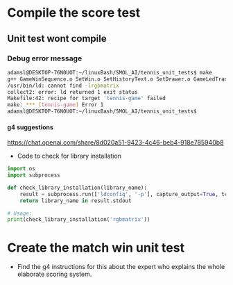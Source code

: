 # Compile the score test

## Unit test wont compile

### Debug error message
```bash
adamsl@DESKTOP-76N0UOT:~/linuxBash/SMOL_AI/tennis_unit_tests$ make
g++ GameWinSequence.o SetWin.o SetHistoryText.o SetDrawer.o GameLedTranslator.o SubjectManager.o WebLiquidCrystal.o WatchTimer.o Inputs.o TieBreaker.o Mode1Score.o Mode1Functions.o ServeLeds.o Undo.o BatteryTest.o Reset.o SetLeds.o TieLeds.o WinSequences.o Mode2Functions.o MatchWinSequence.o TennisConstants.o GameLeds.o GameModes.o GameObject.o PinState.o PinInterface.o TranslateConstant.o PointLeds.o Arduino.o CanvasCreator.o FontLoader.o NumberDrawer.o TextDrawer.o GameTimer.o Logger.o History.o GameState.o ScoreBoard.o Player.o tennis-game.o -o tennis-game -L../lib -lrgbmatrix -lrt -lm -lpthread -L/home/adamsl/rpi-rgb-led-matrix/tennis-game/googletest/build/lib -lgtest_main -lgtest -lpthread
/usr/bin/ld: cannot find -lrgbmatrix
collect2: error: ld returned 1 exit status
Makefile:42: recipe for target 'tennis-game' failed
make: *** [tennis-game] Error 1
adamsl@DESKTOP-76N0UOT:~/linuxBash/SMOL_AI/tennis_unit_tests$
```
#### g4 suggestions
https://chat.openai.com/share/8d020a51-9423-4c46-beb4-918e785940b8

- Code to check for library installation
```python
import os
import subprocess

def check_library_installation(library_name):
    result = subprocess.run(['ldconfig', '-p'], capture_output=True, text=True)
    return library_name in result.stdout

# Usage:
print(check_library_installation('rgbmatrix'))
```

# Create the match win unit test
- Find the g4 instructions for this about the expert who explains the whole elaborate scoring system.
